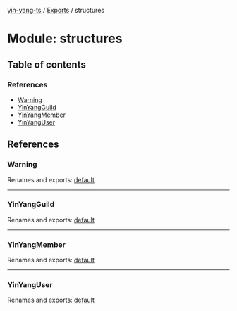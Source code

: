 [yin-yang-ts](../README.md) / [Exports](../modules.md) / structures

# Module: structures

## Table of contents

### References

- [Warning](structures.md#warning)
- [YinYangGuild](structures.md#yinyangguild)
- [YinYangMember](structures.md#yinyangmember)
- [YinYangUser](structures.md#yinyanguser)

## References

### Warning

Renames and exports: [default](../classes/structures_warning.default.md)

___

### YinYangGuild

Renames and exports: [default](structures_yinyangguild.md#default)

___

### YinYangMember

Renames and exports: [default](structures_yinyangmember.md#default)

___

### YinYangUser

Renames and exports: [default](structures_yinyanguser.md#default)
